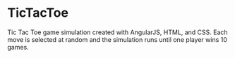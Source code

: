# TicTacToe
Tic Tac Toe game simulation created with AngularJS, HTML, and CSS. Each move is selected at random and the simulation runs until one player wins 10 games.
